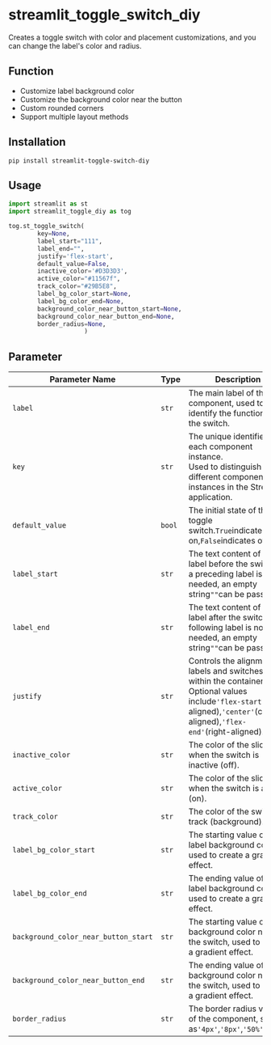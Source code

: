 # streamlit_toggle_switch_diy

Creates a toggle switch with color and placement customizations, and you can change the label's color and radius.

## Function

- Customize label background color
- Customize the background color near the button
- Custom rounded corners
- Support multiple layout methods

## Installation

```shell
pip install streamlit-toggle-switch-diy
```

## Usage

```python
import streamlit as st
import streamlit_toggle_diy as tog

tog.st_toggle_switch(
        key=None,
        label_start="111",  
        label_end="",   
        justify='flex-start',
        default_value=False,
        inactive_color='#D3D3D3',
        active_color="#11567f",
        track_color="#29B5E8",
        label_bg_color_start=None,
        label_bg_color_end=None,
        background_color_near_button_start=None,
        background_color_near_button_end=None,
        border_radius=None,
                     )
```

## Parameter


| **Parameter Name**                   | **Type** | **Description**                                                                                                                                                                 |
| ------------------------------------ | -------- | ------------------------------------------------------------------------------------------------------------------------------------------------------------------------------- |
| `label`                              | `str`    | The main label of the component, used to identify the function of the switch.                                                                                                   |
| `key`                                | `str`    | The unique identifier for each component instance. <br />Used to distinguish different component instances in the Streamlit application.                                        |
| `default_value`                      | `bool`   | The initial state of the toggle switch.`True`indicates on,`False`indicates off.                                                                                                 |
| `label_start`                        | `str`    | The text content of the label before the switch. If a preceding label is not needed, an empty string`""`can be passed.                                                          |
| `label_end`                          | `str`    | The text content of the label after the switch. If a following label is not needed, an empty string`""`can be passed.                                                           |
| `justify`                            | `str`    | Controls the alignment of labels and switches within the container. Optional values include`'flex-start'`(left-aligned),`'center'`(center-aligned),`'flex-end'`(right-aligned). |
| `inactive_color`                     | `str`    | The color of the slider when the switch is inactive (off).                                                                                                                      |
| `active_color`                       | `str`    | The color of the slider when the switch is active (on).                                                                                                                         |
| `track_color`                        | `str`    | The color of the switch track (background).                                                                                                                                     |
| `label_bg_color_start`               | `str`    | The starting value of the label background color, used to create a gradient effect.                                                                                             |
| `label_bg_color_end`                 | `str`    | The ending value of the label background color, used to create a gradient effect.                                                                                               |
| `background_color_near_button_start` | `str`    | The starting value of the background color near the switch, used to create a gradient effect.                                                                                   |
| `background_color_near_button_end`   | `str`    | The ending value of the background color near the switch, used to create a gradient effect.                                                                                     |
| `border_radius`                      | `str`    | The border radius value of the component, such as`'4px'`,`'8px'`,`'50%'`, etc.                                                                                                  |
